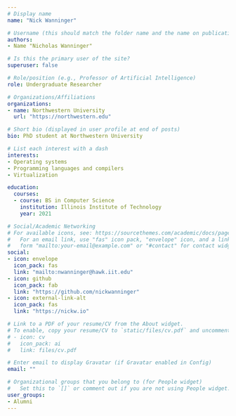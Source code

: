 ```yaml
---
# Display name
name: "Nick Wanninger"

# Username (this should match the folder name and the name on publications)
authors:
- Name "Nicholas Wanninger"

# Is this the primary user of the site?
superuser: false

# Role/position (e.g., Professor of Artificial Intelligence)
role: Undergraduate Researcher

# Organizations/Affiliations
organizations:
- name: Northwestern University
  url: "https://northwestern.edu"

# Short bio (displayed in user profile at end of posts)
bio: PhD student at Northwestern University

# List each interest with a dash
interests:
- Operating systems
- Programming languages and compilers
- Virtualization

education:
  courses:
  - course: BS in Computer Science
    institution: Illinois Institute of Technology
    year: 2021

# Social/Academic Networking
# For available icons, see: https://sourcethemes.com/academic/docs/page-builder/#icons
#   For an email link, use "fas" icon pack, "envelope" icon, and a link in the
#   form "mailto:your-email@example.com" or "#contact" for contact widget.
social:
- icon: envelope
  icon_pack: fas
  link: "mailto:nwanninger@hawk.iit.edu"
- icon: github
  icon_pack: fab
  link: "https://github.com/nickwanninger"
- icon: external-link-alt
  icon_pack: fas
  link: "https://nickw.io"

# Link to a PDF of your resume/CV from the About widget.
# To enable, copy your resume/CV to `static/files/cv.pdf` and uncomment the lines below.
# - icon: cv
#   icon_pack: ai
#   link: files/cv.pdf

# Enter email to display Gravatar (if Gravatar enabled in Config)
email: ""

# Organizational groups that you belong to (for People widget)
#   Set this to `[]` or comment out if you are not using People widget.
user_groups:
- Alumni
---
```

